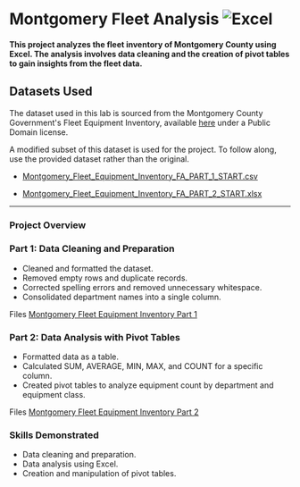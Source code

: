 # Montgomery Fleet Analysis  ![Excel](https://img.shields.io/badge/-Excel-217346?style=flat&logo=microsoft-excel&logoColor=white)

#### This project analyzes the fleet inventory of Montgomery County using Excel. The analysis involves data cleaning and the creation of pivot tables to gain insights from the fleet data.



## Datasets Used
The dataset used in this lab is sourced from the Montgomery County Government's Fleet Equipment Inventory, available [here](https://data.montgomerycountymd.gov/Government/Fleet-Equipment-Inventory/93vc-wpdr/about_data) under a Public Domain license.

A modified subset of this dataset is used for the project. To follow along, use the provided dataset rather than the original.

- [Montgomery_Fleet_Equipment_Inventory_FA_PART_1_START.csv](https://github.com/DavidDanielz/Montgomery-Fleet-Analysis/blob/d0a1481dce3cdcb0fbf679f723bcc81ee391a794/Montgomery_Fleet_Equipment_Inventory_FA_PART_1_START%20(1).csv)

- [Montgomery_Fleet_Equipment_Inventory_FA_PART_2_START.xlsx](https://github.com/DavidDanielz/Montgomery-Fleet-Analysis/blob/e8ebd6e475e7eda712e3715509a8ec1fbcaa7a68/Montgomery_Fleet_Equipment_Inventory_FA_PART_2_START%20(1).xlsx)

---

### Project Overview

### Part 1: Data Cleaning and Preparation

- Cleaned and formatted the dataset.
- Removed empty rows and duplicate records.
- Corrected spelling errors and removed unnecessary whitespace.
- Consolidated department names into a single column.

Files [Montgomery Fleet Equipment Inventory Part 1](Montgomery_Fleet_Equipment_Inventory_FA_PART_1_END.XLSX.xlsx)

### Part 2: Data Analysis with Pivot Tables

- Formatted data as a table.
- Calculated SUM, AVERAGE, MIN, MAX, and COUNT for a specific column.
- Created pivot tables to analyze equipment count by department and equipment class.

Files [Montgomery Fleet Equipment Inventory Part 2](Montgomery_Fleet_Equipment_Inventory_FA_PART_2_END.XLSX.xlsx)

### Skills Demonstrated

- Data cleaning and preparation.
- Data analysis using Excel.
- Creation and manipulation of pivot tables.

